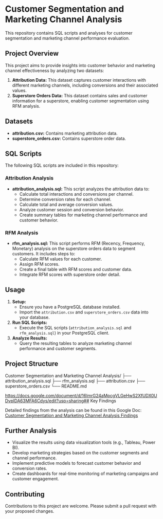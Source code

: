 # Customer Segmentation and Marketing Channel Analysis

This repository contains SQL scripts and analyses for customer segmentation and marketing channel performance evaluation.

## Project Overview

This project aims to provide insights into customer behavior and marketing channel effectiveness by analyzing two datasets:

1.  **Attribution Data:** This dataset captures customer interactions with different marketing channels, including conversions and their associated values.
2.  **Superstore Orders Data:** This dataset contains sales and customer information for a superstore, enabling customer segmentation using RFM analysis.

## Datasets

* **attribution.csv:** Contains marketing attribution data.
* **superstore_orders.csv:** Contains superstore order data.

## SQL Scripts

The following SQL scripts are included in this repository:

### Attribution Analysis

* **attribution_analysis.sql:** This script analyzes the attribution data to:
    * Calculate total interactions and conversions per channel.
    * Determine conversion rates for each channel.
    * Calculate total and average conversion values.
    * Analyze customer session and conversion behavior.
    * Create summary tables for marketing channel performance and customer behavior.

### RFM Analysis

* **rfm_analysis.sql:** This script performs RFM (Recency, Frequency, Monetary) analysis on the superstore orders data to segment customers. It includes steps to:
    * Calculate RFM values for each customer.
    * Assign RFM scores.
    * Create a final table with RFM scores and customer data.
    * Integrate RFM scores with superstore order detail.

## Usage

1.  **Setup:**
    * Ensure you have a PostgreSQL database installed.
    * Import the `attribution.csv` and `superstore_orders.csv` data into your database.
2.  **Run SQL Scripts:**
    * Execute the SQL scripts (`attribution_analysis.sql` and `rfm_analysis.sql`) in your PostgreSQL client.
3.  **Analyze Results:**
    * Query the resulting tables to analyze marketing channel performance and customer segments.

## Project Structure
Customer Segmentation and Marketing Channel Analysis/
├── attribution_analysis.sql
├── rfm_analysis.sql
├── attribution.csv
├── superstore_orders.csv
└── README.md

https://docs.google.com/document/d/16ImrG24aMpcgVLGeHwS2XfUDX0UDvpIDA63MFA6Cdys/edit?usp=sharing## Key Findings

Detailed findings from the analysis can be found in this Google Doc: [Customer Segmentation and Marketing Channel Analysis Findings](https://docs.google.com/document/d/16ImrG24aMpcgVLGeHwS2XfUDX0UDvpIDA63MFA6Cdys/edit?usp=sharing)

## Further Analysis

* Visualize the results using data visualization tools (e.g., Tableau, Power BI).
* Develop marketing strategies based on the customer segments and channel performance.
* Implement predictive models to forecast customer behavior and conversion rates.
* Create dashboards for real-time monitoring of marketing campaigns and customer engagement.

## Contributing

Contributions to this project are welcome. Please submit a pull request with your proposed changes.
